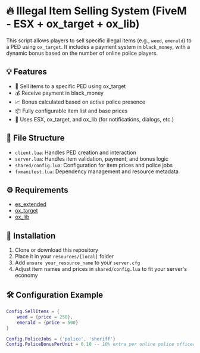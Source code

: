 # 🔥 Illegal Item Selling System (FiveM - ESX + ox_target + ox_lib)

This script allows players to sell specific illegal items (e.g., `weed`, `emerald`) to a PED using `ox_target`. It includes a payment system in `black_money`, with a dynamic bonus based on the number of online police players.

## 💡 Features

- 🔫 Sell items to a specific PED using ox_target
- 💰 Receive payment in black_money
- 📈 Bonus calculated based on active police presence
- 📦 Fully configurable item list and base prices
- 🧠 Uses ESX, ox_target, and ox_lib (for notifications, dialogs, etc.)

## 📂 File Structure

- `client.lua`: Handles PED creation and interaction
- `server.lua`: Handles item validation, payment, and bonus logic
- `shared/config.lua`: Configuration for item prices and police jobs
- `fxmanifest.lua`: Dependency management and resource metadata

## ⚙️ Requirements

- [es_extended](https://github.com/esx-framework/es_extended)
- [ox_target](https://github.com/overextended/ox_target)
- [ox_lib](https://github.com/overextended/ox_lib)

## 🚀 Installation

1. Clone or download this repository
2. Place it in your `resources/[local]` folder
3. Add `ensure your_resource_name` to your `server.cfg`
4. Adjust item names and prices in `shared/config.lua` to fit your server's economy

## 🛠️ Configuration Example

```lua
Config.SellItems = {
    weed = {price = 250},
    emerald = {price = 500}
}

Config.PoliceJobs = {'police', 'sheriff'}
Config.PoliceBonusPerUnit = 0.10 -- 10% extra per online police officer
